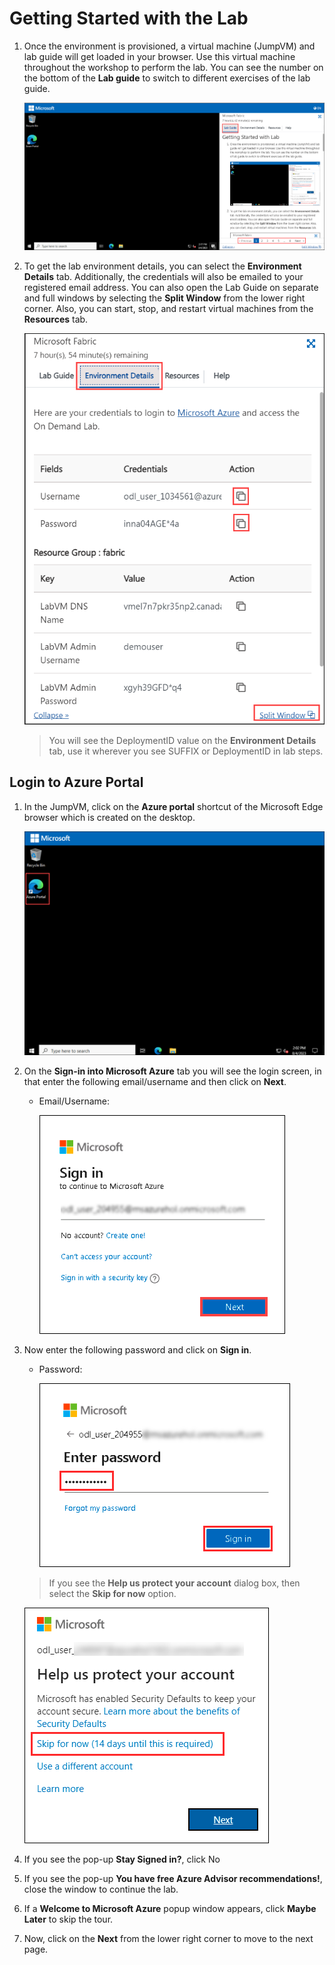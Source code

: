 # Getting Started with the Lab

1. Once the environment is provisioned, a virtual machine (JumpVM) and lab guide will get loaded in your browser. Use this virtual machine throughout the workshop to perform the lab. You can see the number on the bottom of the **Lab guide** to switch to different exercises of the lab guide.

   ![07](./Images/gs/1a.png)

1. To get the lab environment details, you can select the **Environment Details** tab. Additionally, the credentials will also be emailed to your registered email address. You can also open the Lab Guide on separate and full windows by selecting the **Split Window** from the lower right corner. Also, you can start, stop, and restart virtual machines from the **Resources** tab.

   ![08](./Images/gs/08.png)
 
    > You will see the DeploymentID value on the **Environment Details** tab, use it wherever you see SUFFIX or DeploymentID in lab steps.


## Login to Azure Portal

1. In the JumpVM, click on the **Azure portal** shortcut of the Microsoft Edge browser which is created on the desktop.

   ![09](./Images/gs/09.png)
   
1. On the **Sign-in into Microsoft Azure** tab you will see the login screen, in that enter the following email/username and then click on **Next**. 
   * Email/Username: <inject key="AzureAdUserEmail"></inject>
   
     ![04](./Images/gs/04.png)
     
1. Now enter the following password and click on **Sign in**.
   * Password: <inject key="AzureAdUserPassword"></inject>
   
     ![05](./Images/gs/05.png)
     
   > If you see the **Help us protect your account** dialog box, then select the **Skip for now** option.

      ![06](./Images/gs/06.png)
  
1. If you see the pop-up **Stay Signed in?**, click No

1. If you see the pop-up **You have free Azure Advisor recommendations!**, close the window to continue the lab.

1. If a **Welcome to Microsoft Azure** popup window appears, click **Maybe Later** to skip the tour.
      
1. Now, click on the **Next** from the lower right corner to move to the next page.
